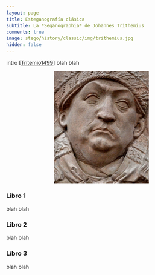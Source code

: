 ```yaml
---
layout: page
title: Esteganografía clásica
subtitle: La *Seganographia* de Johannes Trithemius
comments: true
image: stego/history/classic/img/trithemius.jpg
hidden: false
---
```


intro
[[Tritemio1499](/stego/es/referencias)]
blah blah

<img style="width:50%;display:block;margin-left:auto;margin-right:auto" src='/stego/history/classic/img/trithemius.jpg'>

### Libro 1

blah
blah

### Libro 2

blah
blah

### Libro 3

blah
blah








